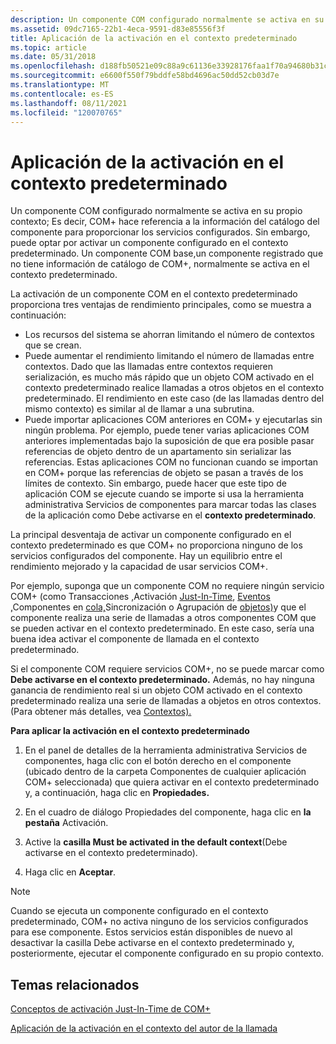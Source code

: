 ```yaml
---
description: Un componente COM configurado normalmente se activa en su propio contexto; es decir, COM+ hace referencia a la información del catálogo de componentes para proporcionar los servicios configurados.
ms.assetid: 09dc7165-22b1-4eca-9591-d83e85556f3f
title: Aplicación de la activación en el contexto predeterminado
ms.topic: article
ms.date: 05/31/2018
ms.openlocfilehash: d188fb50521e09c88a9c61136e33928176faa1f70a94680b31cf0cc1e75cb8eb
ms.sourcegitcommit: e6600f550f79bddfe58bd4696ac50dd52cb03d7e
ms.translationtype: MT
ms.contentlocale: es-ES
ms.lasthandoff: 08/11/2021
ms.locfileid: "120070765"
---
```

# <a name="enforcing-activation-in-the-default-context"></a>Aplicación de la activación en el contexto predeterminado

Un componente COM configurado normalmente se activa en su propio contexto; Es decir, COM+ hace referencia a la información del catálogo del componente para proporcionar los servicios configurados. Sin embargo, puede optar por activar un componente configurado en el contexto predeterminado. Un componente COM base,un componente registrado que no tiene información de catálogo de COM+, normalmente se activa en el contexto predeterminado.

La activación de un componente COM en el contexto predeterminado proporciona tres ventajas de rendimiento principales, como se muestra a continuación:

-   Los recursos del sistema se ahorran limitando el número de contextos que se crean.
-   Puede aumentar el rendimiento limitando el número de llamadas entre contextos. Dado que las llamadas entre contextos requieren serialización, es mucho más rápido que un objeto COM activado en el contexto predeterminado realice llamadas a otros objetos en el contexto predeterminado. El rendimiento en este caso (de las llamadas dentro del mismo contexto) es similar al de llamar a una subrutina.
-   Puede importar aplicaciones COM anteriores en COM+ y ejecutarlas sin ningún problema. Por ejemplo, puede tener varias aplicaciones COM anteriores implementadas bajo la suposición de que era posible pasar referencias de objeto dentro de un apartamento sin serializar las referencias. Estas aplicaciones COM no funcionan cuando se importan en COM+ porque las referencias de objeto se pasan a través de los límites de contexto. Sin embargo, puede hacer que este tipo de aplicación COM se ejecute cuando se importe si usa la herramienta administrativa Servicios de componentes para marcar todas las clases de la aplicación como Debe activarse en el **contexto predeterminado**.

La principal desventaja de activar un componente configurado en el contexto predeterminado es que COM+ no proporciona ninguno de los servicios configurados del componente. Hay un equilibrio entre el rendimiento mejorado y la capacidad de usar servicios COM+.

Por ejemplo, suponga que un componente COM no requiere ningún servicio COM+ (como Transacciones [,](com--transactions.md)Activación [Just-In-Time](com--just-in-time-activation.md), [Eventos](com--events.md) [,](com--queued-components.md)Componentes en [cola,](com--synchronization.md)Sincronización o Agrupación de [objetos)](com--object-pooling.md)y que el componente realiza una serie de llamadas a otros componentes COM que se pueden activar en el contexto predeterminado. En este caso, sería una buena idea activar el componente de llamada en el contexto predeterminado.

Si el componente COM requiere servicios COM+, no se puede marcar como **Debe activarse en el contexto predeterminado.** Además, no hay ninguna ganancia de rendimiento real si un objeto COM activado en el contexto predeterminado realiza una serie de llamadas a objetos en otros contextos. (Para obtener más detalles, vea [Contextos).](com--contexts.md)

**Para aplicar la activación en el contexto predeterminado**

1.  En el panel de detalles de la herramienta administrativa Servicios  de componentes, haga clic con el botón derecho en el componente (ubicado dentro de la carpeta Componentes de cualquier aplicación COM+ seleccionada) que quiera activar en el contexto predeterminado y, a continuación, haga clic en **Propiedades.**

2.  En el cuadro de diálogo Propiedades del componente, haga clic en **la pestaña** Activación.

3.  Active la **casilla Must be activated in the default context**(Debe activarse en el contexto predeterminado).

4.  Haga clic en **Aceptar**.

> [!Note]  
> Cuando se ejecuta un componente configurado en el contexto predeterminado, COM+ no activa ninguno de los servicios configurados para ese componente. Estos servicios están disponibles de nuevo al desactivar la casilla Debe activarse en el contexto predeterminado y, posteriormente, ejecutar el componente configurado en su propio contexto.

 

## <a name="related-topics"></a>Temas relacionados

<dl> <dt>

[Conceptos de activación Just-In-Time de COM+](com--just-in-time-activation-concepts.md)
</dt> <dt>

[Aplicación de la activación en el contexto del autor de la llamada](enforcing-activation-in-the-caller-s-context.md)
</dt> </dl>

 

 



